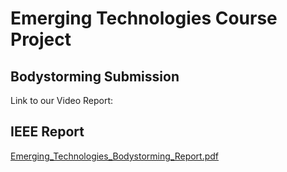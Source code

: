 # Emerging Technologies Course Project

## Bodystorming Submission

Link to our Video Report: 

## IEEE Report
[Emerging_Technologies_Bodystorming_Report.pdf](https://github.com/Aideng666/EmergingTechnologiesProject/files/10836050/Emerging_Technologies_Bodystorming_Report.pdf)
